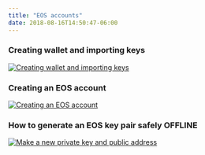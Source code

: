 ```yaml
---
title: "EOS accounts"
date: 2018-08-16T14:50:47-06:00
---
```


### Creating wallet and importing keys
[![Creating wallet and importing keys](https://img.youtube.com/vi/xiMlVDKYCqg/0.jpg)](https://www.youtube.com/watch?v=xiMlVDKYCqg&index=3&list=PLL5pYVd8AWtSW4lHcWplRP6rTybxxj3yu)

### Creating an EOS account
[![Creating an EOS account](https://img.youtube.com/vi/OmYBv7TfgC4/0.jpg)](https://www.youtube.com/watch?v=OmYBv7TfgC4&index=4&list=PLL5pYVd8AWtSW4lHcWplRP6rTybxxj3yu)

### How to generate an EOS key pair safely OFFLINE
[![Make a new private key and public address](https://img.youtube.com/vi/XaQEOz8nDVI/0.jpg)](https://www.youtube.com/watch?v=XaQEOz8nDVI)